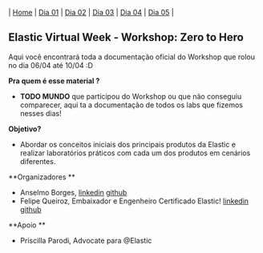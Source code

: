 | [Home](https://techlipe.github.io/workshop-zero-to-hero) | [Dia 01]() | [Dia 02]() | [Dia 03]() | [Dia 04]() | [Dia 05]() | 

## Elastic Virtual Week - Workshop: Zero to Hero

Aqui você encontrará toda a documentação oficial do Workshop que rolou no dia 06/04 até 10/04 :D

**Pra quem é esse material ?** 
- **TODO MUNDO** que participou do Workshop ou que não conseguiu comparecer, aqui ta a documentação de todos os labs que fizemos nesses dias!

**Objetivo?** 
- Abordar os conceitos iniciais dos principais produtos da Elastic e realizar laboratórios práticos com cada um dos produtos em cenários diferentes.

**Organizadores ** 
- Anselmo Borges, [linkedin](https://www.linkedin.com/in/felipe-queiroz-b83042113/) [github](https://github.com/anselmoborges) 
- Felipe Queiroz, Embaixador e Engenheiro Certificado Elastic! [linkedin](https://www.linkedin.com/in/felipe-queiroz-b83042113/) [github](https://github.com/techlipe/)

**Apoio **
- Priscilla Parodi, Advocate para @Elastic

